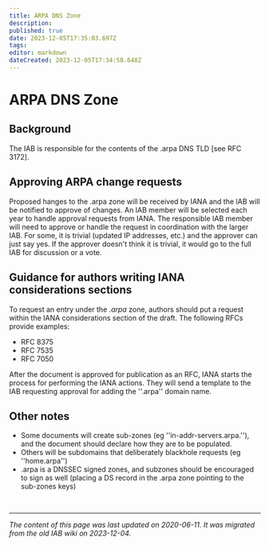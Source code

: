 ```yaml
---
title: ARPA DNS Zone
description: 
published: true
date: 2023-12-05T17:35:03.697Z
tags: 
editor: markdown
dateCreated: 2023-12-05T17:34:58.648Z
---
```


# ARPA DNS Zone

## Background 

The IAB is responsible for the contents of the .arpa DNS TLD [see RFC 3172].

## Approving ARPA change requests 

Proposed hanges to the .arpa zone will be received by IANA and the IAB will be notified to approve of changes.  An IAB member will be selected each year to handle approval requests from IANA.  The responsible IAB member will need to approve or handle the request in coordination with the larger IAB.  For some, it is trivial (updated IP addresses, etc.) and the approver can just say yes.  If the approver doesn't think it is trivial, it would go to the full IAB for discussion or a vote.

## Guidance for authors writing IANA considerations sections 

To request an entry under the *.arpa* zone, authors should put a request within the IANA considerations section of the draft.  The following RFCs provide examples:

* RFC 8375
* RFC 7535
* RFC 7050

After the document is approved for publication as an RFC, IANA starts the process for performing the IANA actions.  They will send a template to the IAB requesting approval for adding the ''.arpa'' domain name.

## Other notes 

* Some documents will create sub-zones (eg ''in-addr-servers.arpa.''), and the document should declare how they are to be populated.
* Others will be subdomains that deliberately blackhole requests (eg ''home.arpa'')
* .arpa is a DNSSEC signed zones, and subzones should be encouraged to sign as well (placing a DS record in the .arpa zone pointing to the sub-zones keys)

&nbsp;
&nbsp;
&nbsp;

---

*The content of this page was last updated on 2020-06-11. It was migrated from the old IAB wiki on 2023-12-04.*
